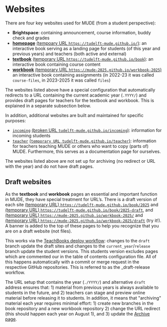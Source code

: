 # Websites

There are four key websites used for MUDE (from a student perspective):
- **Brightspace**: containing announcement, course information, buddy check and grades
- [**homepage**](https://tudelft-mude.github.io/) [(tempoary URL `https://tudelft-mude.github.io/`)](https://tudelft-mude.github.io/): an interactive book serving as a landing page for students (of this year and previous years) and teachers (both active and external)
- [**textbook**](https://tudelft-mude.github.io/book) [(temporary URL `https://tudelft-mude.github.io/book`)](https://tudelft-mude.github.io/book): an interactive book containing course content
- [**workbook**](https://mude-2025.github.io/workbook-2025) [(temporary URL `https://mude-2025.github.io/workbook-2025`)](https://mude-2025.github.io/workbook-2025) an interactive book containing assignments (in 2022-23 it was called `course-files`, in 2023-2025 it was called `files`)

The websites listed above have a special configuration that automatically redirects to a URL containing the current academic year (`.YYYY/`) and provides draft pages for teachers for the textbook and workbook. This is explained in a separate subsection below.

In addition, additional websites are built and maintained for specific purposes:
- [`incoming`](https://tudelft-mude.github.io/incoming) [(broken URL `tudelft-mude.github.io/incoming`)](https://tudelft-mude.github.io/incoming): information for incoming students
- [`teacher`](https://tudelft-mude.github.io/teacher) [(`temporary URL tudelft-mude.github.io/teacher`)](https://tudelft-mude.github.io/teacher): information for teachers teaching MUDE or others who want to copy (parts of) MUDE. Furthermore, this serves as a documentation page for ourselves.

The websites listed above are not set up for archiving (no redirect or URL with the year) and do not have draft pages.

## Draft websites

As the **textbook** and **workbook** pages an essential and important function in MUDE, they have special treatment for URL’s. There is a draft version of each site [(temporary URL) `https://tudelft-mude.github.io/book/2025`](https://tudelft-mude.github.io/book/2025) and [(temporary URL) `https://tudelft-mude.github.io/book/2025-draft`](https://tudelft-mude.github.io/book/2025-draft), and [(temporary URL) `https://mude-2025.github.io/workbook-2025/`](https://mude-2025.github.io/workbook-2025/) and [(temporary URL) `https://mude-2025.github.io/workbook-2025/draft`](https://mude-2025.github.io/workbook-2025/draft) (try it!). A banner is added to the top of these pages to help you recognize that you are on a draft website (not files).

This works via the [TeachBooks deploy workflow](https://teachbooks.tudelft.nl/jupyter-book-manual/features/custom_toc.html): changes to the `draft` branch update the draft sites and changes to the `current_year`/`release` branch update the student versions. This students version excludes pages which are commented our in the table of contents configuration file. All of this happens automatically with a commit or merge request in the respective GitHub repositories. This is referred to as the _draft-release workflow.

The URL setup that contains the year (`./YYYY/`) and alternative `draft` address ensures that: 1) material from previous years is always available to students in the future, and 2) teachers can stage and preview online material before releasing it to students. In addition, it means that "archiving" material each year requires minimal effort: 1) create new branches in the book repository and a new workbook repository 2) change the URL redirect (this should happen each year on August 1), and 3) update the [Archive page](https://mude.citg.tudelft.nl/).


<!-- **BELOW THIS IS WORK IN PROGRESS**

## Behavior, URL structure

When using links to an archived site (website, book, files), the following behavior is possible:
- Accessing this year’s files: `mude.citg.tudelft.nl/<website>/` redirects to `mude.citg.tudelft.nl/YYYY/<we-bsite>/`, keeping `YYYY visible in the URL
- Each year, teachers and students should make links to pages using the year, e.g., `mude.citg.tudelft.nl/2024/files/weekly_subdir/my_file.ext`
- When a website is archived, links to material from year YYYY will still go to pages from that year
- It is easy to work in "Teacher mode” by simply adding `teacher` to URL: `mude.citg.tudelft.nl/teacher/2024/files/weekly_subdir/my_file.ext`

## How are the websites built?

A pipeline has rule for each branch and can apply those rules when a specified event happens on each branch; in our cases we typically use merge and/or push as the trigger.
-->
